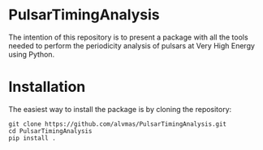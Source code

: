 # PulsarTimingAnalysis

The intention of this repository is to present a package with all the tools needed to perform the periodicity analysis of pulsars at Very High Energy using Python. 


# Installation
The easiest way to install the package is by cloning the repository:

```
git clone https://github.com/alvmas/PulsarTimingAnalysis.git
cd PulsarTimingAnalysis
pip install .
```
